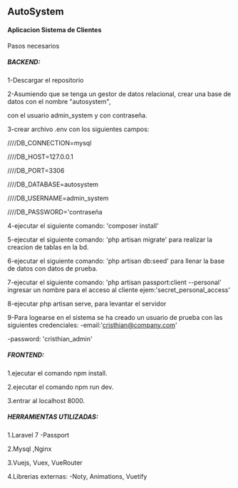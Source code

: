 
## AutoSystem
<h4>Aplicacion Sistema de Clientes</h4>
Pasos necesarios

<h5>BACKEND:</h5>

<p>
1-Descargar el repositorio

2-Asumiendo que se tenga un gestor de datos relacional, crear una base de datos con el nombre "autosystem",

 con el usuario admin_system y con contraseña.
 
3-crear archivo .env con los siguientes campos:

////DB_CONNECTION=mysql

////DB_HOST=127.0.0.1

////DB_PORT=3306

////DB_DATABASE=autosystem

////DB_USERNAME=admin_system

////DB_PASSWORD='contraseña

4-ejecutar el siguiente comando: 'composer install'

5-ejecutar el siguiente comando: 'php artisan migrate' para realizar la creacion de tablas en la bd.

6-ejecutar el siguiente comando: 'php artisan db:seed' para llenar la base de datos con datos de prueba.

7-ejecutar el siguiente comando: 'php artisan passport:client --personal' ingresar un nombre para el acceso al cliente ejem:'secret_personal_access'  

8-ejecutar php artisan serve, para levantar el servidor

9-Para logearse en el sistema se ha creado un usuario de prueba con las siguientes credenciales:
  -email:'cristhian@company.com' 
  
  -password: 'cristhian_admin'
  
</p>
<h5>FRONTEND:</h5>

1.ejecutar el comando npm install.

2.ejecutar el comando npm run dev.

3.entrar al localhost 8000.

<h5>HERRAMIENTAS UTILIZADAS:</h5>
1.Laravel 7 -Passport

2.Mysql ,Nginx

3.Vuejs, Vuex, VueRouter

4.Librerias externas:
 -Noty, Animations, Vuetify
